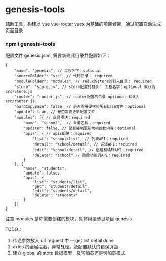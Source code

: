 # genesis-tools

辅助工具，构建以 vue vue-router vuex 为基础的项目骨架，通过配置自动生成页面目录

### npm i genesis-tools

配置文件 genesis.json, 需要新建此目录并配置如下：

```
{
    "name": "genesis", // 工程名字：optional
    "sourceFolder": "src", // 代码目录： required
    "moduleFolder": "modules", // redux的store的引入目录： required
    "store": "store.js", // store配置的目录： 工程名字：optional 默认为 src/store.js
    "router": "router.js", // router配置的目录 optional 默认为 src/router.js
    "hardCopyBase": false, // 是否需要硬拷贝所有base文件：optional
    "update": true, // 是否需要更新配置文件
    "modules": [{ // 业务模块：required
        "name": "school",  // 业务名称：required
        "update": false, // 是否强制更新为初始化内容：optional
        "apis": { // apis配置：required
            "list": "school/list", // 列表API：required
            "detail": "school/detail", // 详情API：required
            "edit": "school/detail", // 创建和编辑API：required
            "delete": "school" // 删除功能的API：required
        }
    }, {
        "name": "students",
        "update": false,
        "apis": {
            "list": "students/list",
            "get": "students/detail",
            "edit": "students/detail",
            "delete": "students"
        }
    }]
}
```

注意 modules 是你需要创建的模块，具体用法参见项目 genesis

TODO：

1. 传递参数放入 url request 中 -- get list detail done
2. axios 的全局拦截，异常处理，及配置默认的错误页面
3. 建立 global 的 store 数据模型，及预加载还是懒加载模式
